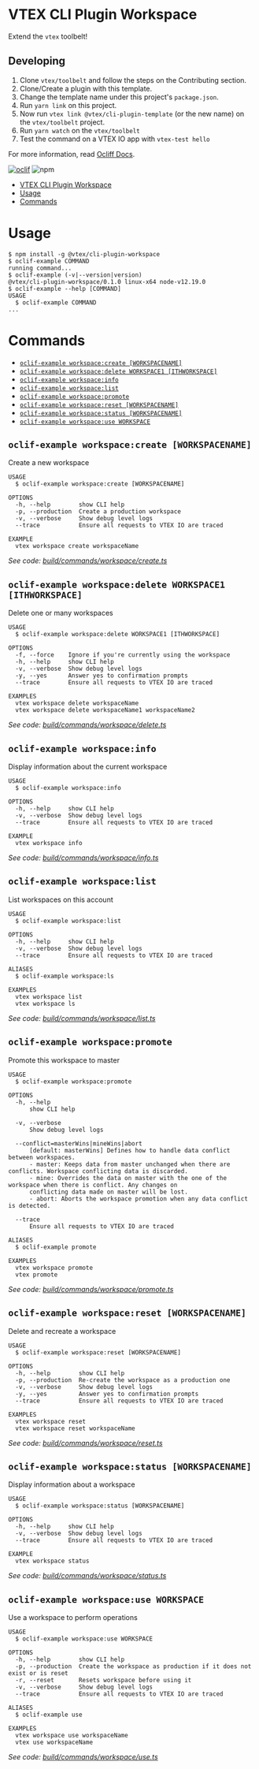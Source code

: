 # VTEX CLI Plugin Workspace

Extend the `vtex` toolbelt!

## Developing

1. Clone `vtex/toolbelt` and follow the steps on the Contributing section.
2. Clone/Create a plugin with this template.
3. Change the template name under this project's `package.json`.
2. Run `yarn link` on this project.
3. Now run `vtex link @vtex/cli-plugin-template` (or the new name) on the `vtex/toolbelt` project.
4. Run `yarn watch` on the `vtex/toolbelt`
5. Test the command on a VTEX IO app with `vtex-test hello`

For more information, read [Ocliff Docs](https://oclif.io/docs/introduction).

[![oclif](https://img.shields.io/badge/cli-oclif-brightgreen.svg)](https://oclif.io)
![npm](https://img.shields.io/npm/v/@vtex/cli-plugin-workspace)

<!-- toc -->
* [VTEX CLI Plugin Workspace](#vtex-cli-plugin-workspace)
* [Usage](#usage)
* [Commands](#commands)
<!-- tocstop -->
# Usage
<!-- usage -->
```sh-session
$ npm install -g @vtex/cli-plugin-workspace
$ oclif-example COMMAND
running command...
$ oclif-example (-v|--version|version)
@vtex/cli-plugin-workspace/0.1.0 linux-x64 node-v12.19.0
$ oclif-example --help [COMMAND]
USAGE
  $ oclif-example COMMAND
...
```
<!-- usagestop -->
# Commands
<!-- commands -->
* [`oclif-example workspace:create [WORKSPACENAME]`](#oclif-example-workspacecreate-workspacename)
* [`oclif-example workspace:delete WORKSPACE1 [ITHWORKSPACE]`](#oclif-example-workspacedelete-workspace1-ithworkspace)
* [`oclif-example workspace:info`](#oclif-example-workspaceinfo)
* [`oclif-example workspace:list`](#oclif-example-workspacelist)
* [`oclif-example workspace:promote`](#oclif-example-workspacepromote)
* [`oclif-example workspace:reset [WORKSPACENAME]`](#oclif-example-workspacereset-workspacename)
* [`oclif-example workspace:status [WORKSPACENAME]`](#oclif-example-workspacestatus-workspacename)
* [`oclif-example workspace:use WORKSPACE`](#oclif-example-workspaceuse-workspace)

## `oclif-example workspace:create [WORKSPACENAME]`

Create a new workspace

```
USAGE
  $ oclif-example workspace:create [WORKSPACENAME]

OPTIONS
  -h, --help        show CLI help
  -p, --production  Create a production workspace
  -v, --verbose     Show debug level logs
  --trace           Ensure all requests to VTEX IO are traced

EXAMPLE
  vtex workspace create workspaceName
```

_See code: [build/commands/workspace/create.ts](https://github.com/vtex/cli-plugin-workspace/blob/v0.1.0/build/commands/workspace/create.ts)_

## `oclif-example workspace:delete WORKSPACE1 [ITHWORKSPACE]`

Delete one or many workspaces

```
USAGE
  $ oclif-example workspace:delete WORKSPACE1 [ITHWORKSPACE]

OPTIONS
  -f, --force    Ignore if you're currently using the workspace
  -h, --help     show CLI help
  -v, --verbose  Show debug level logs
  -y, --yes      Answer yes to confirmation prompts
  --trace        Ensure all requests to VTEX IO are traced

EXAMPLES
  vtex workspace delete workspaceName
  vtex workspace delete workspaceName1 workspaceName2
```

_See code: [build/commands/workspace/delete.ts](https://github.com/vtex/cli-plugin-workspace/blob/v0.1.0/build/commands/workspace/delete.ts)_

## `oclif-example workspace:info`

Display information about the current workspace

```
USAGE
  $ oclif-example workspace:info

OPTIONS
  -h, --help     show CLI help
  -v, --verbose  Show debug level logs
  --trace        Ensure all requests to VTEX IO are traced

EXAMPLE
  vtex workspace info
```

_See code: [build/commands/workspace/info.ts](https://github.com/vtex/cli-plugin-workspace/blob/v0.1.0/build/commands/workspace/info.ts)_

## `oclif-example workspace:list`

List workspaces on this account

```
USAGE
  $ oclif-example workspace:list

OPTIONS
  -h, --help     show CLI help
  -v, --verbose  Show debug level logs
  --trace        Ensure all requests to VTEX IO are traced

ALIASES
  $ oclif-example workspace:ls

EXAMPLES
  vtex workspace list
  vtex workspace ls
```

_See code: [build/commands/workspace/list.ts](https://github.com/vtex/cli-plugin-workspace/blob/v0.1.0/build/commands/workspace/list.ts)_

## `oclif-example workspace:promote`

Promote this workspace to master

```
USAGE
  $ oclif-example workspace:promote

OPTIONS
  -h, --help
      show CLI help

  -v, --verbose
      Show debug level logs

  --conflict=masterWins|mineWins|abort
      [default: masterWins] Defines how to handle data conflict between workspaces.
      - master: Keeps data from master unchanged when there are conflicts. Workspace conflicting data is discarded.
      - mine: Overrides the data on master with the one of the workspace when there is conflict. Any changes on 
      conflicting data made on master will be lost.
      - abort: Aborts the workspace promotion when any data conflict is detected.

  --trace
      Ensure all requests to VTEX IO are traced

ALIASES
  $ oclif-example promote

EXAMPLES
  vtex workspace promote
  vtex promote
```

_See code: [build/commands/workspace/promote.ts](https://github.com/vtex/cli-plugin-workspace/blob/v0.1.0/build/commands/workspace/promote.ts)_

## `oclif-example workspace:reset [WORKSPACENAME]`

Delete and recreate a workspace

```
USAGE
  $ oclif-example workspace:reset [WORKSPACENAME]

OPTIONS
  -h, --help        show CLI help
  -p, --production  Re-create the workspace as a production one
  -v, --verbose     Show debug level logs
  -y, --yes         Answer yes to confirmation prompts
  --trace           Ensure all requests to VTEX IO are traced

EXAMPLES
  vtex workspace reset
  vtex workspace reset workspaceName
```

_See code: [build/commands/workspace/reset.ts](https://github.com/vtex/cli-plugin-workspace/blob/v0.1.0/build/commands/workspace/reset.ts)_

## `oclif-example workspace:status [WORKSPACENAME]`

Display information about a workspace

```
USAGE
  $ oclif-example workspace:status [WORKSPACENAME]

OPTIONS
  -h, --help     show CLI help
  -v, --verbose  Show debug level logs
  --trace        Ensure all requests to VTEX IO are traced

EXAMPLE
  vtex workspace status
```

_See code: [build/commands/workspace/status.ts](https://github.com/vtex/cli-plugin-workspace/blob/v0.1.0/build/commands/workspace/status.ts)_

## `oclif-example workspace:use WORKSPACE`

Use a workspace to perform operations

```
USAGE
  $ oclif-example workspace:use WORKSPACE

OPTIONS
  -h, --help        show CLI help
  -p, --production  Create the workspace as production if it does not exist or is reset
  -r, --reset       Resets workspace before using it
  -v, --verbose     Show debug level logs
  --trace           Ensure all requests to VTEX IO are traced

ALIASES
  $ oclif-example use

EXAMPLES
  vtex workspace use workspaceName
  vtex use workspaceName
```

_See code: [build/commands/workspace/use.ts](https://github.com/vtex/cli-plugin-workspace/blob/v0.1.0/build/commands/workspace/use.ts)_
<!-- commandsstop -->

